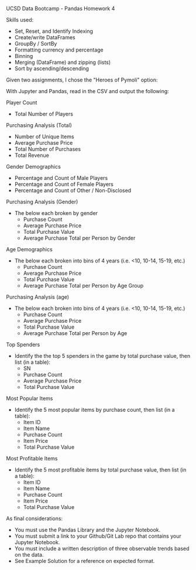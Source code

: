 UCSD Data Bootcamp - Pandas Homework 4

Skills used:
- Set, Reset, and Identify Indexing
- Create/write DataFrames
- GroupBy / SortBy
- Formatting currency and percentage
- Binning
- Merging (DataFrame) and zipping (lists)
- Sort by ascending/descending

Given two assignments, I chose the "Heroes of Pymoli" option:

With Jupyter and Pandas, read in the CSV and output the following:

Player Count
- Total Number of Players

Purchasing Analysis (Total)

- Number of Unique Items
- Average Purchase Price
- Total Number of Purchases
- Total Revenue

Gender Demographics
- Percentage and Count of Male Players
- Percentage and Count of Female Players
- Percentage and Count of Other / Non-Disclosed

Purchasing Analysis (Gender)
- The below each broken by gender
  - Purchase Count
  - Average Purchase Price
  - Total Purchase Value
  - Average Purchase Total per Person by Gender

Age Demographics
- The below each broken into bins of 4 years (i.e. <10, 10-14, 15-19, etc.)
  - Purchase Count
  - Average Purchase Price
  - Total Purchase Value
  - Average Purchase Total per Person by Age Group

Purchasing Analysis (age)

- The below each broken into bins of 4 years (i.e. <10, 10-14, 15-19, etc.)
  - Purchase Count
  - Average Purchase Price
  - Total Purchase Value
  - Average Purchase Total per Person by Age

Top Spenders
- Identify the the top 5 spenders in the game by total purchase value, then list (in a table):
  - SN
  - Purchase Count
  - Average Purchase Price
  - Total Purchase Value

Most Popular Items
- Identify the 5 most popular items by purchase count, then list (in a table):
  - Item ID
  - Item Name
  - Purchase Count
  - Item Price
  - Total Purchase Value

Most Profitable Items
- Identify the 5 most profitable items by total purchase value, then list (in a table):
  - Item ID
  - Item Name
  - Purchase Count
  - Item Price
  - Total Purchase Value

As final considerations:

- You must use the Pandas Library and the Jupyter Notebook.
- You must submit a link to your Github/Git Lab repo that contains your Jupyter Notebook.
- You must include a written description of three observable trends based on the data.
- See Example Solution for a reference on expected format.

